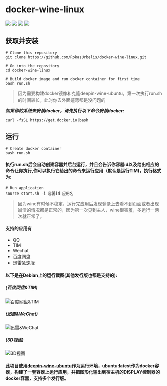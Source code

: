# docker-wine-linux
[![](https://img.shields.io/badge/wine-2.08-red.svg)](https://winehq.org)
[![](https://img.shields.io/badge/docker-18.09-blue.svg)](https://www.docker.com)
[![](https://img.shields.io/badge/Ubuntu-18.04-orange.svg)](https://www.ubuntu.com)
![](https://img.shields.io/github/stars/RokasUrbelis/docker-wine-ubuntu.svg?label=Stars&style=social)
## 获取并安装
```shell
# Clone this repository
git clone https://github.com/RokasUrbelis/docker-wine-linux.git

# Go into the repository
cd docker-wine-linux

# Build docker image and run docker container for first time
bash run.sh
``` 
>因为需要构建docker镜像和克隆deepin-wine-ubuntu，第一次执行run.sh的时间较长，此时你去外面遛弯都是没问题的


***如果你的系统未安装docker，请先执行以下命令安装docker:***
```shell
curl -fsSL https://get.docker.io|bash
```
## 运行

```shell
# Create docker container
bash run.sh
```
#### 执行run.sh后会自动创建容器并后台运行，并且会告诉你容器id以及给出相应的命令让你执行,你可以执行它给出的命令来运行应用（默认是运行TIM)，执行格式为:
```shell
# Run application
source start.sh -i 容器id 应用名
```
>因为wine有时候不稳定，运行完应用后发现登录上去看不到页面或者出现崩溃的情况都是正常的，因为第一次见到主人，wine很害羞，多运行一两次就正常了。


#### 支持的应用有
- QQ
- TIM
- Wechat
- 百度网盘
- 迅雷急速版

#### 以下是在Debian上的运行截图(其他发行版也都是支持的):
##### (百度网盘&TIM)
![百度网盘&TIM](https://raw.githubusercontent.com/RokasUrbelis/docker-wine-ubuntu/master/screen/screen01.png)
##### (迅雷&WeChat)
![迅雷&WeChat](https://raw.githubusercontent.com/RokasUrbelis/docker-wine-ubuntu/master/screen/screen02.png)
##### (3D视图)
![3D视图](https://raw.githubusercontent.com/RokasUrbelis/docker-wine-ubuntu/master/screen/screen03.png)
#### 此项目使用[deepin-wine-ubuntu](https://github.com/wszqkzqk/deepin-wine-ubuntu)作为运行环境，ubuntu:latest作为docker容器，构建了一套容器上运行应用，并把图形化输出到宿主机的DISPLAY控制器的docker容器，支持多个发行版。

